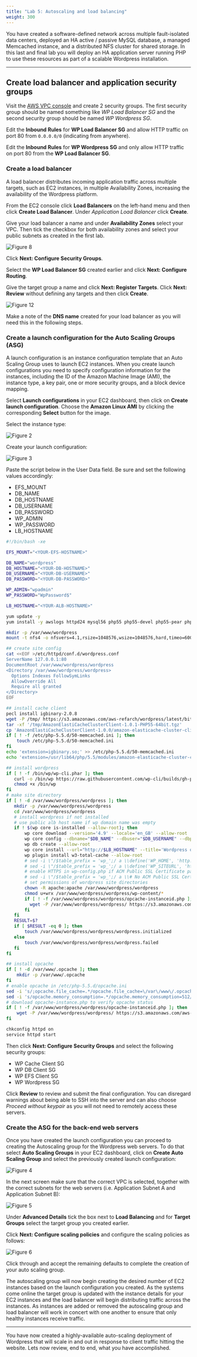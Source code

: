 ```yaml
---
title: "Lab 5: Autoscaling and load balancing"
weight: 300
---
```


You have created a software-defined network across multiple fault-isolated data centers, deployed an HA active / passive MySQL database, a managed Memcached instance, and a distributed NFS cluster for shared storage.  In this last and final lab you will deploy an HA application server running PHP to use these resources as part of a scalable Wordpress installation.  

---

## Create load balancer and application security groups

Visit the [AWS VPC console](https://console.aws.amazon.com/vpc/home) and create 2 security groups.  The first security group should be named something like *WP Load Balancer SG* and the second security group should be named *WP Wordpress SG*.  

Edit the **Inbound Rules** for **WP Load Balancer SG** and allow HTTP traffic on port 80 from `0.0.0.0/0` (indicating from anywhere).

Edit the **Inbound Rules** for **WP Wordpress SG** and only allow HTTP traffic on port 80 from the **WP Load Balancer SG**.

### Create a load balancer

A load balancer distributes incoming application traffic across multiple targets, such as EC2 instances, in multiple Availability Zones, increasing the availability of the Wordpress platform.

From the EC2 console click **Load Balancers** on the left-hand menu and then click **Create Load Balancer**.  Under *Application Load Balancer* click **Create**.  

Give your load balancer a name and under **Availability Zones** select your VPC.  Then tick the checkbox for both availability zones and select your public subnets as created in the first lab.  

![Figure 8](/images/asg8.png)

Click **Next: Configure Security Groups**.

Select the **WP Load Balancer SG** created earlier and click **Next: Configure Routing**.

Give the target group a name and click **Next: Register Targets**.  Click **Next: Review** without defining any targets and then click **Create**.

![Figure 12](/images/asg12.png)

Make a note of the **DNS name** created for your load balancer as you will need this in the following steps.

### Create a launch configuration for the Auto Scaling Groups (ASG)

A launch configuration is an instance configuration template that an Auto Scaling Group uses to launch EC2 instances. When you create launch configurations you need to specify configuration information for the instances, including the ID of the Amazon Machine Image (AMI), the instance type, a key pair, one or more security groups, and a block device mapping. 

Select **Launch configurations** in your EC2 dashboard, then click on **Create launch configuration**. Choose the **Amazon Linux AMI** by clicking the corresponding **Select** button for the image.

Select the instance type:

![Figure 2](/images/asg2.png)

Create your launch configuration:

![Figure 3](/images/asg3.png)

Paste the script below in the User Data field.  Be sure and set the following values accordingly:

 - EFS_MOUNT
 - DB_NAME
 - DB_HOSTNAME
 - DB_USERNAME
 - DB_PASSWORD
 - WP_ADMIN
 - WP_PASSWORD
 - LB_HOSTNAME

```bash
#!/bin/bash -xe

EFS_MOUNT="<YOUR-EFS-HOSTNAME>"

DB_NAME="wordpress"
DB_HOSTNAME="<YOUR-DB-HOSTNAME>"
DB_USERNAME="<YOUR-DB-USERNAME>"
DB_PASSWORD="<YOUR-DB-PASSWORD>"

WP_ADMIN="wpadmin"
WP_PASSWORD="WpPassword$"

LB_HOSTNAME="<YOUR-ALB-HOSTNAME>"

yum update -y
yum install -y awslogs httpd24 mysql56 php55 php55-devel php55-pear php55-mysqlnd gcc-c++ php55-opcache

mkdir -p /var/www/wordpress
mount -t nfs4 -o nfsvers=4.1,rsize=1048576,wsize=1048576,hard,timeo=600,retrans=2 $EFS_MOUNT:/ /var/www/wordpress

## create site config
cat <<EOF >/etc/httpd/conf.d/wordpress.conf
ServerName 127.0.0.1:80
DocumentRoot /var/www/wordpress/wordpress
<Directory /var/www/wordpress/wordpress>
  Options Indexes FollowSymLinks
  AllowOverride All
  Require all granted
</Directory>
EOF

## install cache client
pecl install igbinary-2.0.8
wget -P /tmp/ https://s3.amazonaws.com/aws-refarch/wordpress/latest/bits/AmazonElastiCacheClusterClient-1.0.1-PHP55-64bit.tgz
tar -xf '/tmp/AmazonElastiCacheClusterClient-1.0.1-PHP55-64bit.tgz'
cp 'AmazonElastiCacheClusterClient-1.0.0/amazon-elasticache-cluster-client.so' /usr/lib64/php/5.5/modules/
if [ ! -f /etc/php-5.5.d/50-memcached.ini ]; then
    touch /etc/php-5.5.d/50-memcached.ini
fi
echo 'extension=igbinary.so;' >> /etc/php-5.5.d/50-memcached.ini
echo 'extension=/usr/lib64/php/5.5/modules/amazon-elasticache-cluster-client.so;' >> /etc/php-5.5.d/50-memcached.ini

## install wordpress
if [ ! -f /bin/wp/wp-cli.phar ]; then
   curl -o /bin/wp https://raw.githubusercontent.com/wp-cli/builds/gh-pages/phar/wp-cli.phar
   chmod +x /bin/wp
fi
# make site directory
if [ ! -d /var/www/wordpress/wordpress ]; then
   mkdir -p /var/www/wordpress/wordpress
   cd /var/www/wordpress/wordpress
   # install wordpress if not installed
   # use public alb host name if wp domain name was empty
   if ! $(wp core is-installed --allow-root); then
       wp core download --version='4.9' --locale='en_GB' --allow-root
       wp core config --dbname="$DB_NAME" --dbuser="$DB_USERNAME" --dbpass="$DB_PASSWORD" --dbhost="$DB_HOSTNAME" --dbprefix=wp_ --allow-root
       wp db create --allow-root
       wp core install --url="http://$LB_HOSTNAME" --title='Wordpress on AWS' --admin_user="$WP_ADMIN" --admin_password="$WP_PASSWORD" --admin_email='admin@example.com' --allow-root
       wp plugin install w3-total-cache --allow-root
       # sed -i \"/$table_prefix = 'wp_';/ a \\define('WP_HOME', 'http://' . \\$_SERVER['HTTP_HOST']); \" /var/www/wordpress/wordpress/wp-config.php
       # sed -i \"/$table_prefix = 'wp_';/ a \\define('WP_SITEURL', 'http://' . \\$_SERVER['HTTP_HOST']); \" /var/www/wordpress/wordpress/wp-config.php
       # enable HTTPS in wp-config.php if ACM Public SSL Certificate parameter was not empty
       # sed -i \"/$table_prefix = 'wp_';/ a \\# No ACM Public SSL Certificate \" /var/www/wordpress/wordpress/wp-config.php
       # set permissions of wordpress site directories
       chown -R apache:apache /var/www/wordpress/wordpress
       chmod u+wrx /var/www/wordpress/wordpress/wp-content/*
       if [ ! -f /var/www/wordpress/wordpress/opcache-instanceid.php ]; then
         wget -P /var/www/wordpress/wordpress/ https://s3.amazonaws.com/aws-refarch/wordpress/latest/bits/opcache-instanceid.php
       fi
   fi
   RESULT=$?
   if [ $RESULT -eq 0 ]; then
       touch /var/www/wordpress/wordpress/wordpress.initialized
   else
       touch /var/www/wordpress/wordpress/wordpress.failed
   fi
fi

## install opcache
if [ ! -d /var/www/.opcache ]; then
    mkdir -p /var/www/.opcache
fi
# enable opcache in /etc/php-5.5.d/opcache.ini
sed -i 's/;opcache.file_cache=.*/opcache.file_cache=\/var\/www\/.opcache/' /etc/php-5.5.d/opcache.ini
sed -i 's/opcache.memory_consumption=.*/opcache.memory_consumption=512/' /etc/php-5.5.d/opcache.ini
# download opcache-instance.php to verify opcache status
if [ ! -f /var/www/wordpress/wordpress/opcache-instanceid.php ]; then
    wget -P /var/www/wordpress/wordpress/ https://s3.amazonaws.com/aws-refarch/wordpress/latest/bits/opcache-instanceid.php
fi

chkconfig httpd on
service httpd start
```

Then click **Next: Configure Security Groups** and select the following security groups:

 - WP Cache Client SG
 - WP DB Client SG
 - WP EFS Client SG
 - WP Wordpress SG

Click **Review** to review and submit the final configuration.  You can disregard warnings about being able to SSH into the server and can also choose *Proceed without keypair* as you will not need to remotely access these servers.

### Create the ASG for the back-end web servers

Once you have created the launch configuration you can proceed to creating the Autoscaling group for the Wordpress web servers. To do that select **Auto Scaling Groups** in your EC2 dashboard, click on **Create Auto Scaling Group** and select the previously created launch configuration:

![Figure 4](/images/asg4.png)

In the next screen make sure that the correct VPC is selected, together with the correct subnets for the web servers (i.e. Application Subnet A and Application Subnet B):

![Figure 5](/images/asg5.png)

Under **Advanced Details** tick the box next to **Load Balancing** and for **Target Groups** select the target group you created earlier.

Click **Next: Configure scaling policies** and configure the scaling policies as follows:

![Figure 6](/images/asg6.png)

Click through and accept the remaining defaults to complete the creation of your auto scaling group.

The autoscaling group will now begin creating the desired number of EC2 instances based on the launch configuration you created.  As the systems come online the target group is updated with the instance details for your EC2 instances and the load balancer will begin distributing traffic across the instances.  As instances are added or removed the autoscaling group and load balancer will work in concert with one another to ensure that only healthy instances receive traffic.

---

You have now created a highly-available auto-scaling deployment of Wordpress that will scale in and out in response to client traffic hitting the website.  Lets now review, end to end, what you have accomplished.

